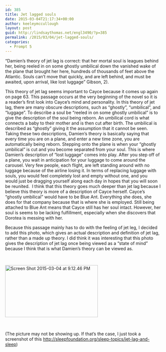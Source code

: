 ```yaml
---
id: 385
title: Jet lagged souls
date: 2015-03-04T21:17:34+00:00
author: keeleymccullough
layout: post
guid: http://lindsaythomas.net/engl3490/?p=385
permalink: /2015/03/04/jet-lagged-souls/
categories:
  - Prompt 5
---
```

&#8220;Damien&#8217;s theory of jet lag is correct: that her mortal soul is leagues behind her, being reeled in on some ghostly umbilical down the vanished wake of the plane that brought her here, hundreds of thousands of feet above the Atlantic. Souls can&#8217;t move that quickly, and are left behind, and must be awaited, upon arrival, like lost luggage&#8221; Gibson, 2).

This theory of jet lag seems important to Cayce because it comes up again on page 63. This passage occurs at the very beginning of the novel so it is a reader&#8217;s first look into Cayce&#8217;s mind and personality. In this theory of jet lag, there are many obscure descriptions, such as &#8220;ghostly&#8221;, &#8220;umbilical&#8221;, and &#8220;luggage&#8221;. To describe a soul be &#8220;reeled in on some ghostly umbilical&#8221; is to give the description of the soul being reborn. An umbilical cord is what connects a baby to their mother and is then cut after birth. The umbilical is described as &#8220;ghostly&#8221; giving it the assumption that it cannot be seen. Taking these two descriptions, Damien&#8217;s theory is basically saying that every time you are on a plane, and enter a new time zone, you are automatically being reborn. Stepping onto the plane is when your &#8220;ghostly umbilical&#8221; is cut and you become separated from your soul. This is where Damien&#8217;s description of &#8220;lost luggage&#8221; comes into play. After you step off of a plane, you wait in anticipation for your luggage to come around the carousel. Very few people, each flight, are left standing around with no luggage because of the airline losing it. In terms of replacing luggage with souls, you would feel completely lost and empty without one, and you would just be dragging yourself along each day in hopes that you will soon be reunited.  I think that this theory goes much deeper than jet lag because I believe this theory is more of a description of Cayce herself. Cayce&#8217;s &#8220;ghostly umbilical&#8221; would have to be Blue Ant. Everything she does, she does for that company because that is where she is employed. Still being attached to Blue Ant means that Cayce still has her soul intact. However, her soul is seems to be lacking fulfillment, especially when she discovers that Dorotea is messing with her.

Because this passage mainly has to do with the feeling of jet leg, I decided to add this photo, which gives an actual description and definition of jet lag, rather than a made up theory. I did think it was interesting that this photo gives the description of jet lag once being viewed as a &#8220;state of mind&#8221; because I think that is what Damien&#8217;s theory can be viewed as.

&nbsp;

[<img class="alignnone size-medium wp-image-388" src="http://lindsaythomas.net/engl3490/wp-content/uploads/sites/3/2015/03/Screen-Shot-2015-03-04-at-9.12.46-PM-300x168.png" alt="Screen Shot 2015-03-04 at 9.12.46 PM" width="300" height="168" srcset="http://lindsaythomas.net/engl3490/wp-content/uploads/sites/3/2015/03/Screen-Shot-2015-03-04-at-9.12.46-PM-300x168.png 300w, http://lindsaythomas.net/engl3490/wp-content/uploads/sites/3/2015/03/Screen-Shot-2015-03-04-at-9.12.46-PM-100x56.png 100w, http://lindsaythomas.net/engl3490/wp-content/uploads/sites/3/2015/03/Screen-Shot-2015-03-04-at-9.12.46-PM-150x84.png 150w, http://lindsaythomas.net/engl3490/wp-content/uploads/sites/3/2015/03/Screen-Shot-2015-03-04-at-9.12.46-PM-200x112.png 200w, http://lindsaythomas.net/engl3490/wp-content/uploads/sites/3/2015/03/Screen-Shot-2015-03-04-at-9.12.46-PM-450x252.png 450w, http://lindsaythomas.net/engl3490/wp-content/uploads/sites/3/2015/03/Screen-Shot-2015-03-04-at-9.12.46-PM-600x336.png 600w, http://lindsaythomas.net/engl3490/wp-content/uploads/sites/3/2015/03/Screen-Shot-2015-03-04-at-9.12.46-PM.png 818w" sizes="(max-width: 300px) 100vw, 300px" />](http://lindsaythomas.net/engl3490/wp-content/uploads/sites/3/2015/03/Screen-Shot-2015-03-04-at-9.12.46-PM.png)

&nbsp;

(The picture may not be showing up. If that&#8217;s the case, I just took a screenshot of this http://sleepfoundation.org/sleep-topics/jet-lag-and-sleep)